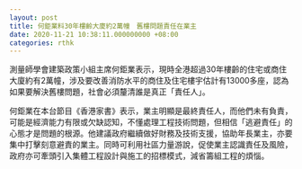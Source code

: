 ```yaml
---
layout: post
title: 何鉅業料30年樓齡大廈約2萬幢　舊樓問題責任在業主
date: 2020-11-21 10:38:11.000000000 +08:00
categories: rthk
---
```


測量師學會建築政策小組主席何鉅業表示，現時全港超過30年樓齡的住宅或商住大廈約有2萬幢，涉及要改善消防水平的商住及住宅樓宇估計有13000多座，認為如果要解決舊樓問題，社會必須釐清誰是真正「責任人」。

何鉅業在本台節目《香港家書》表示，業主明顯是最終責任人，而他們未有負責，可能是經濟能力有限或欠缺認知，不懂處理工程技術問題，但相信「逃避責任」的心態才是問題的根源。他建議政府繼續做好財務及技術支援，協助年長業主，亦要集中打擊刻意避責的業主。同時可利用社區力量游說，促使業主認識責任及風險，政府亦可牽頭引入集體工程設計與施工的招標模式，減省籌組工程的煩惱。
